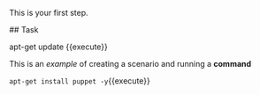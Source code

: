 This is your first step.

## Task

apt-get update {{execute}}

This is an _example_ of creating a scenario and running a **command**

`apt-get install puppet -y`{{execute}}
